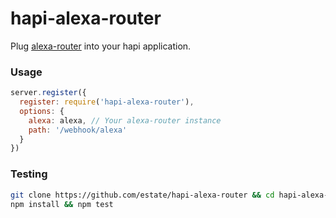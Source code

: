 # hapi-alexa-router

Plug [alexa-router](https://github.com/estate/alexa-router) into your hapi application.

### Usage

```javascript
server.register({
  register: require('hapi-alexa-router'),
  options: {
    alexa: alexa, // Your alexa-router instance
    path: '/webhook/alexa'
  }
})
```

### Testing

```bash
git clone https://github.com/estate/hapi-alexa-router && cd hapi-alexa-router
npm install && npm test
```
